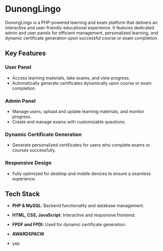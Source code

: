 # DunongLingo  

DunongLingo is a PHP-powered learning and exam platform that delivers an interactive and user-friendly educational experience. It features dedicated admin and user panels for efficient management, personalized learning, and dynamic certificate generation upon successful course or exam completion.  

## Key Features  

### User Panel  
- Access learning materials, take exams, and view progress.  
- Automatically generate certificates dynamically upon course or exam completion.  

### Admin Panel  
- Manage users, upload and update learning materials, and monitor progress.  
- Create and manage exams with customizable questions.  

### Dynamic Certificate Generation  
- Generate personalized certificates for users who complete exams or courses successfully.  

### Responsive Design  
- Fully optimized for desktop and mobile devices to ensure a seamless experience.  

## Tech Stack  
- **PHP & MySQL**: Backend functionality and database management.  
- **HTML, CSS, JavaScript**: Interactive and responsive frontend.  
- **FPDF and FPDI**: Used for dynamic certificate generation.  
- **AWARDSPACW**

- yep
